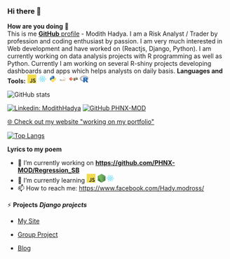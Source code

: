 ### Hi there 👋

**How are you doing** :star_struck: <br> This is me [**GitHub** profile](https://github.com/PHNX-MOD) - Modith Hadya. I am a Risk Analyst / Trader by profession and coding enthusiast by passion. I am very much interested in Web development and have worked on (Reactjs, Django, Python). I am currently working on data analysis projects with R programming as well as Python. Currently I am working on several R-shiny projects developing dashboards and apps which helps analysts on daily basis. 
**Languages and Tools:**
<code><img height="20" src="https://raw.githubusercontent.com/github/explore/80688e429a7d4ef2fca1e82350fe8e3517d3494d/topics/javascript/javascript.png"></code>
<code><img height="20" src="https://raw.githubusercontent.com/github/explore/80688e429a7d4ef2fca1e82350fe8e3517d3494d/topics/react/react.png"></code>
<code><img height="20" src="https://raw.githubusercontent.com/github/explore/80688e429a7d4ef2fca1e82350fe8e3517d3494d/topics/python/python.png"></code>
<code><img height="20" src="https://raw.githubusercontent.com/github/explore/80688e429a7d4ef2fca1e82350fe8e3517d3494d/topics/mysql/mysql.png"></code>
<code><img height="20" src="https://raw.githubusercontent.com/github/explore/80688e429a7d4ef2fca1e82350fe8e3517d3494d/topics/git/git.png"></code>
<code><img height="20" src="https://raw.githubusercontent.com/github/explore/80688e429a7d4ef2fca1e82350fe8e3517d3494d/topics/r/r.png"></code>


![GitHub stats](https://github-readme-stats.vercel.app/api?username=PHNX-MOD&show_icons=true&theme=radical)


[![Linkedin: ModithHadya](https://img.shields.io/badge/-ModithHadya-blue?style=flat-square&logo=Linkedin&logoColor=white&link=https://www.linkedin.com/in/ModithHadya/)](https://www.linkedin.com/in/modith-hadya)
[![GitHub PHNX-MOD](https://img.shields.io/github/followers/PHNX-MOD?label=follow&style=social)](https://github.com/PHNX-MOD)
<p><a href="https://phnx-mod.github.io/MyPortfolio-/">🌐 Check out my website "working on my portfolio"</a></p> 

[![Top Langs](https://github-readme-stats.vercel.app/api/top-langs/?username=PHNX-MOD&layout=compact)](https://github.com/PHNX-MOD/github-readme-stats)


**Lyrics to my poem**

- 🔭 I’m currently working on **https://github.com/PHNX-MOD/Regression_SB**
- 🌱 I’m currently learning <code><img height="20" src="https://raw.githubusercontent.com/github/explore/80688e429a7d4ef2fca1e82350fe8e3517d3494d/topics/javascript/javascript.png"></code> <code><img height="20" src="https://raw.githubusercontent.com/github/explore/80688e429a7d4ef2fca1e82350fe8e3517d3494d/topics/nodejs/nodejs.png"></code><code><img height="20" src="https://raw.githubusercontent.com/github/explore/80688e429a7d4ef2fca1e82350fe8e3517d3494d/topics/react/react.png"></code>
- 📫 How to reach me: https://www.facebook.com/Hady.modross/

⚡ **Projects**
***Django projects***
- <p><a href="https://github.com/PHNX-MOD/mysite">My Site</a></p>
- <p><a href="https://github.com/aeciovc/sda_django_myquote">Group Project</a></p>
- <p><a href="https://github.com/PHNX-MOD/django-projects/tree/master/blog_django">Blog</a></p>

